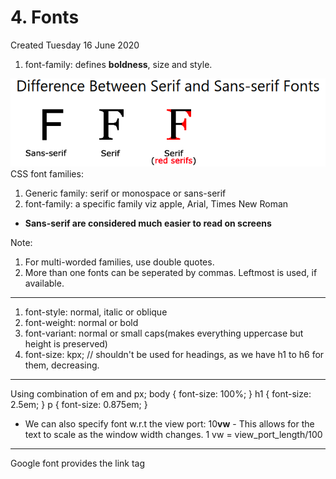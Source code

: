 # 4. Fonts
Created Tuesday 16 June 2020


1. font-family: defines **boldness**, size and style.

![](/assets/4_Fonts-image-1.png)
CSS font families:

1. Generic family: serif or monospace or sans-serif
2. font-family: a specific family viz apple, Arial, Times New Roman



* **Sans-serif are considered much easier to read on screens**

Note:

1. For multi-worded families, use double quotes.
2. More than one fonts can be seperated by commas. Leftmost is used, if available.


*****


1. font-style: normal, italic or oblique
2. font-weight: normal or bold
3. font-variant: normal or small caps(makes everything uppercase but height is preserved)
4. font-size: kpx; // shouldn't be used for headings, as we have h1 to h6 for them, decreasing.


*****

Using combination of em and px;
	body { font-size: 100%; }
	h1 { font-size: 2.5em; }
	p { font-size: 0.875em; }


* We can also specify font w.r.t the view port: 10**vw** - This allows for the text to scale as the window width changes. 1 vw = view_port_length/100


*****

Google font provides the link tag


